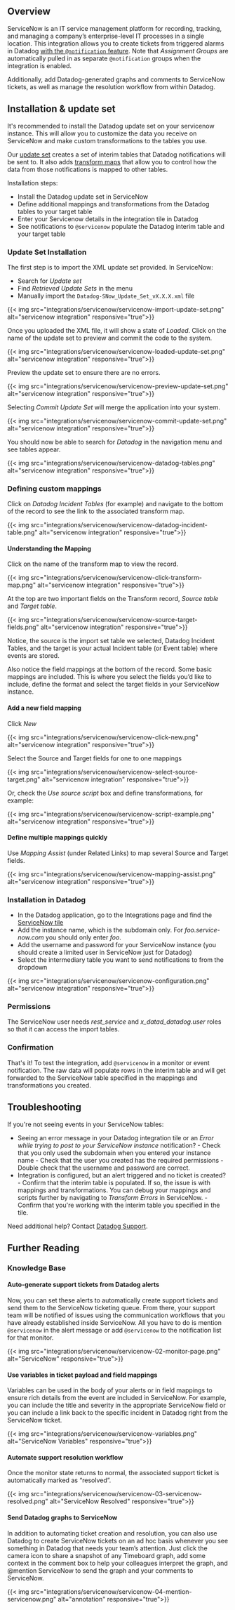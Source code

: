 ## Overview

ServiceNow is an IT service management platform for recording, tracking, and managing a company’s enterprise-level IT processes in a single location. This integration allows you to create tickets from triggered alarms in Datadog [with the `@notification` feature][1]. Note that _Assignment Groups_ are automatically pulled in as separate `@notification` groups when the integration is enabled.

Additionally, add Datadog-generated graphs and comments to ServiceNow tickets, as well as manage the resolution workflow from within Datadog.

## Installation & update set

It's recommended to install the Datadog update set on your servicenow instance. This will allow you to customize the
data you receive on ServiceNow and make custom transformations to the tables you use.

Our [update set][2] creates a set of interim tables that Datadog notifications will be sent to. It also adds [transform maps][3] that allow you to control how the data from those notifications is mapped to other tables.

Installation steps:

- Install the Datadog update set in ServiceNow
- Define additional mappings and transformations from the Datadog tables to your target table
- Enter your Servicenow details in the integration tile in Datadog
- See notifications to `@servicenow` populate the Datadog interim table and your target table

### Update Set Installation

The first step is to import the XML update set provided. In ServiceNow:

- Search for _Update set_
- Find _Retrieved Update Sets_ in the menu
- Manually import the `Datadog-SNow_Update_Set_vX.X.X.xml` file

{{< img src="integrations/servicenow/servicenow-import-update-set.png" alt="servicenow integration" responsive="true">}}

Once you uploaded the XML file, it will show a state of _Loaded_. Click on the name of the update set to preview and commit the code to the system.

{{< img src="integrations/servicenow/servicenow-loaded-update-set.png" alt="servicenow integration" responsive="true">}}

Preview the update set to ensure there are no errors.

{{< img src="integrations/servicenow/servicenow-preview-update-set.png" alt="servicenow integration" responsive="true">}}

Selecting _Commit Update Set_ will merge the application into your system.

{{< img src="integrations/servicenow/servicenow-commit-update-set.png" alt="servicenow integration" responsive="true">}}

You should now be able to search for _Datadog_ in the navigation menu and see tables appear.

{{< img src="integrations/servicenow/servicenow-datadog-tables.png" alt="servicenow integration" responsive="true">}}

### Defining custom mappings

Click on _Datadog Incident Tables_ (for example) and navigate to the bottom of the record to see the link to the associated transform map.

{{< img src="integrations/servicenow/servicenow-datadog-incident-table.png" alt="servicenow integration" responsive="true">}}

#### Understanding the Mapping

Click on the name of the transform map to view the record.

{{< img src="integrations/servicenow/servicenow-click-transform-map.png" alt="servicenow integration" responsive="true">}}

At the top are two important fields on the Transform record, _Source table_ and _Target table_.

{{< img src="integrations/servicenow/servicenow-source-target-fields.png" alt="servicenow integration" responsive="true">}}

Notice, the source is the import set table we selected, Datadog Incident Tables, and the target is your actual Incident table (or Event table) where events are stored.

Also notice the field mappings at the bottom of the record. Some basic mappings are included. This is where you select the fields you’d like to include, define the format and select the target fields in your ServiceNow instance.

#### Add a new field mapping

Click _New_

{{< img src="integrations/servicenow/servicenow-click-new.png" alt="servicenow integration" responsive="true">}}

Select the Source and Target fields for one to one mappings

{{< img src="integrations/servicenow/servicenow-select-source-target.png" alt="servicenow integration" responsive="true">}}

Or, check the _Use source script_ box and define transformations, for example:

{{< img src="integrations/servicenow/servicenow-script-example.png" alt="servicenow integration" responsive="true">}}

#### Define multiple mappings quickly

Use _Mapping Assist_ (under Related Links) to map several Source and Target fields.

{{< img src="integrations/servicenow/servicenow-mapping-assist.png" alt="servicenow integration" responsive="true">}}

### Installation in Datadog

- In the Datadog application, go to the Integrations page and find the
  [ServiceNow tile][4]
- Add the instance name, which is the subdomain only. For _foo.service-now.com_ you should only enter _foo_.
- Add the username and password for your ServiceNow instance
  (you should create a limited user in ServiceNow just for Datadog)
- Select the intermediary table you want to send notifications to from the dropdown

{{< img src="integrations/servicenow/servicenow-configuration.png" alt="servicenow integration" responsive="true">}}

### Permissions

The ServiceNow user needs _rest\_service_ and _x\_datad\_datadog.user_ roles so that it can access the import tables.

### Confirmation

That's it! To test the integration, add `@servicenow` in a monitor or event notification. The raw data will populate rows in the interim table and will get forwarded to the ServiceNow table specified in the mappings and transformations you created.

## Troubleshooting

If you're not seeing events in your ServiceNow tables:

- Seeing an error message in your Datadog integration tile or an _Error while trying to post to your ServiceNow instance_
  notification?
      - Check that you only used the subdomain when you entered your instance name
      - Check that the user you created has the required permissions
      - Double check that the username and password are correct.
- Integration is configured, but an alert triggered and no ticket is created?
      - Confirm that the interim table is populated. If so, the issue is with mappings and transformations. You can debug your mappings and scripts further by navigating to _Transform Errors_ in ServiceNow.
      - Confirm that you're working with the interim table you specified in the tile.

Need additional help? Contact [Datadog Support][5].

## Further Reading

### Knowledge Base

#### Auto-generate support tickets from Datadog alerts

Now, you can set these alerts to automatically create support tickets and send them to the ServiceNow ticketing queue. From there, your support team will be notified of issues using the communication workflows that you have already established inside ServiceNow. All you have to do is mention `@servicenow` in the alert message or add `@servicenow` to the notification list for that monitor.

{{< img src="integrations/servicenow/servicenow-02-monitor-page.png" alt="ServiceNow" responsive="true">}}

#### Use variables in ticket payload and field mappings

Variables can be used in the body of your alerts or in field mappings to ensure rich details from the event are included in ServiceNow. For example, you can include the title and severity in the appropriate ServiceNow field or you can include a link back to the specific incident in Datadog right from the ServiceNow ticket.

{{< img src="integrations/servicenow/servicenow-variables.png" alt="ServiceNow Variables" responsive="true">}}

#### Automate support resolution workflow

Once the monitor state returns to normal, the associated support ticket is automatically marked as “resolved”.

{{< img src="integrations/servicenow/servicenow-03-servicenow-resolved.png" alt="ServiceNow Resolved" responsive="true">}}

#### Send Datadog graphs to ServiceNow

In addition to automating ticket creation and resolution, you can also use Datadog to create ServiceNow tickets on an ad hoc basis whenever you see something in Datadog that needs your team’s attention. Just click the camera icon to share a snapshot of any Timeboard graph, add some context in the comment box to help your colleagues interpret the graph, and @mention ServiceNow to send the graph and your comments to ServiceNow.

{{< img src="integrations/servicenow/servicenow-04-mention-servicenow.png" alt="annotation" responsive="true">}}

[1]: https://docs.datadoghq.com/monitors/notifications/?tab=is_alertis_warning#notification
[2]: https://docs.servicenow.com/bundle/london-application-development/page/build/system-update-sets/concept/system-update-sets.html
[3]: https://docs.servicenow.com/bundle/london-platform-administration/page/script/server-scripting/concept/c_CreatingNewTransformMaps.html
[4]: https://app.datadoghq.com/account/settings#integrations/servicenow
[5]: https://docs.datadoghq.com/help
